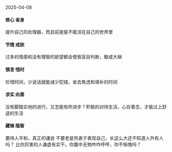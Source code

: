 2025-04-08
#### 修心 省身

提升自己的处理器，而且前提是不能活在自己的世界里

#### 节情 戒欲

过多的情感和没有理智的欲望都会使我盲目判断，酿成大祸

#### 慎言 惜时

珍惜时间，少说话就能减少犯错，省去焦虑和填补的时间


#### 求实 向善

没有脚踏实地的进行，又怎能有所进步？积极的对待生活，心存善念，才能过上舒适的生活

#### 藏锋 隐智

要待人平和，真正的谦逊
不要老是热衷于表现自己，长这么大还不知道人外有人吗？
比你厉害的人谦虚有实干。你腹中无物咋咋呼呼，你不惭愧吗？

